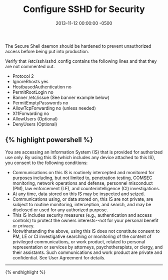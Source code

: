 ﻿---
layout: post
title:  Configure SSHD for Security
date:   2013-11-12 00:00:00 -0500
categories: IT
---

The Secure Shell daemon should be hardened to prevent unauthorized access before being put into production.

Verify that /etc/ssh/sshd_config contains the following lines and that they are not commented out.

- Protocol 2
- IgnoreRhosts yes
- HostbasedAuthentication no
- PermitRootLogin no
- Banner /etc/issue (See banner example below)
- PermitEmptyPasswords no
- AllowTcpForwarding no (unless needed)
- X11Forwarding no
- AllowUsers <username1> <username2> (Optional)
- DenyUsers <username1> <username2> (Optional)


{% highlight powershell %}
-------------------------------------------------------------------
You are accessing an Information System (IS) that is provided for
authorized use only.
By using this IS (which includes any device attached to this IS), you
consent to the following conditions:
+ Communications on this IS is routinely intercepted and monitored
for purposes including, but not limited to, penetration testing,
COMSEC monitoring, network operations and defense, personnel
misconduct (PM), law enforcement (LE), and counterintelligence (CI)
investigations.
+ At any time, data stored on this IS may be inspected and seized.
+ Communications using, or data stored on, this IS are not private, are
subject to routine monitoring, interception, and search, and may be
disclosed or used for any authorized purpose.
+ This IS includes security measures (e.g., authentication and access
controls) to protect the owners interests--not for your personal
benefit or privacy.
+ Notwithstanding the above, using this IS does not constitute
consent to PM, LE or CI investigative searching or monitoring of
the content of privileged communications, or work product, related
to personal representation or services by attorneys,
psychotherapists, or clergy, and their assistants. Such
communications and work product are private and confidential. See
User Agreement for details.
-------------------------------------------------------------------
{% endhighlight %}


